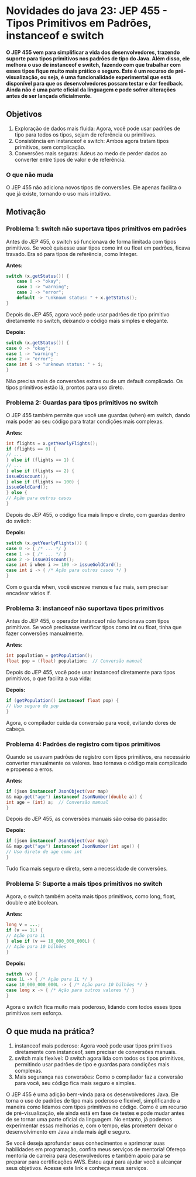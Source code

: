 # Novidades do java 23: JEP 455 - Tipos Primitivos em Padrões, instanceof e switch

#### O JEP 455 vem para simplificar a vida dos desenvolvedores, trazendo suporte para tipos primitivos nos padrões de tipo do Java. Além disso, ele melhora o uso de instanceof e switch, fazendo com que trabalhar com esses tipos fique muito mais prático e seguro. Este é um recurso de pré-visualização, ou seja, é uma funcionalidade experimental que está disponível para que os desenvolvedores possam testar e dar feedback. Ainda não é uma parte oficial da linguagem e pode sofrer alterações antes de ser lançada oficialmente.

## Objetivos
1. Exploração de dados mais fluida: Agora, você pode usar padrões de tipo para todos os tipos, sejam de referência ou primitivos.
2. Consistência em instanceof e switch: Ambos agora tratam tipos primitivos, sem complicação.
3. Conversões mais seguras: Adeus ao medo de perder dados ao converter entre tipos de valor e de referência.

### O que não muda
O JEP 455 não adiciona novos tipos de conversões. Ele apenas facilita o que já existe, tornando o uso mais intuitivo.

## Motivação
### Problema 1: switch não suportava tipos primitivos em padrões

Antes do JEP 455, o switch só funcionava de forma limitada com tipos primitivos. Se você quisesse usar tipos como int ou float em padrões, ficava travado. Era só para tipos de referência, como Integer.

**Antes:**
```java
switch (x.getStatus()) {
    case 0 -> "okay";
    case 1 -> "warning";
    case 2 -> "error";
    default -> "unknown status: " + x.getStatus();
}
```
Depois do JEP 455, agora você pode usar padrões de tipo primitivo diretamente no switch, deixando o código mais simples e elegante.

**Depois:**
```java
switch (x.getStatus()) {
case 0 -> "okay";
case 1 -> "warning";
case 2 -> "error";
case int i -> "unknown status: " + i;
}
```
Não precisa mais de conversões extras ou de um default complicado. Os tipos primitivos estão lá, prontos para uso direto.

### Problema 2: Guardas para tipos primitivos no switch
O JEP 455 também permite que você use guardas (when) em switch, dando mais poder ao seu código para tratar condições mais complexas.

**Antes:**
```java
int flights = x.getYearlyFlights();
if (flights == 0) {
// ...
} else if (flights == 1) {
// ...
} else if (flights == 2) {
issueDiscount();
} else if (flights >= 100) {
issueGoldCard();
} else {
// Ação para outros casos
}
```
Depois do JEP 455, o código fica mais limpo e direto, com guardas dentro do switch:

**Depois:**
```java
switch (x.getYearlyFlights()) {
case 0 -> { /* ... */ }
case 1 -> { /* ... */ }
case 2 -> issueDiscount();
case int i when i >= 100 -> issueGoldCard();
case int i -> { /* Ação para outros casos */ }
}
```
Com o guarda when, você escreve menos e faz mais, sem precisar encadear vários if.

### Problema 3: instanceof não suportava tipos primitivos
Antes do JEP 455, o operador instanceof não funcionava com tipos primitivos. Se você precisasse verificar tipos como int ou float, tinha que fazer conversões manualmente.

**Antes:**
```java
int population = getPopulation();
float pop = (float) population;  // Conversão manual
```
Depois do JEP 455, você pode usar instanceof diretamente para tipos primitivos, o que facilita a sua vida:

**Depois:**
```java
if (getPopulation() instanceof float pop) {
// Uso seguro de pop
}
```
Agora, o compilador cuida da conversão para você, evitando dores de cabeça.

### Problema 4: Padrões de registro com tipos primitivos
Quando se usavam padrões de registro com tipos primitivos, era necessário converter manualmente os valores. Isso tornava o código mais complicado e propenso a erros.

**Antes:**
```java
if (json instanceof JsonObject(var map)
&& map.get("age") instanceof JsonNumber(double a)) {
int age = (int) a;  // Conversão manual
}
```
Depois do JEP 455, as conversões manuais são coisa do passado:

**Depois:**
```java
if (json instanceof JsonObject(var map)
&& map.get("age") instanceof JsonNumber(int age)) {
// Uso direto de age como int
}
```
Tudo fica mais seguro e direto, sem a necessidade de conversões.

### Problema 5: Suporte a mais tipos primitivos no switch
Agora, o switch também aceita mais tipos primitivos, como long, float, double e até boolean.

**Antes:**
```java
long v = ...;
if (v == 1L) {
// Ação para 1L
} else if (v == 10_000_000_000L) {
// Ação para 10 bilhões
}
```
**Depois:**
```java
switch (v) {
case 1L -> { /* Ação para 1L */ }
case 10_000_000_000L -> { /* Ação para 10 bilhões */ }
case long x -> { /* Ação para outros valores */ }
}
```
Agora o switch fica muito mais poderoso, lidando com todos esses tipos primitivos sem esforço.

## O que muda na prática?
1. instanceof mais poderoso: Agora você pode usar tipos primitivos diretamente com instanceof, sem precisar de conversões manuais.
2. switch mais flexível: O switch agora lida com todos os tipos primitivos, permitindo usar padrões de tipo e guardas para condições mais complexas.
3. Mais segurança nas conversões: Como o compilador faz a conversão para você, seu código fica mais seguro e simples.

O JEP 455 é uma adição bem-vinda para os desenvolvedores Java. Ele torna o uso de padrões de tipo mais poderoso e flexível, simplificando a maneira como lidamos com tipos primitivos no código. Como é um recurso de pré-visualização, ele ainda está em fase de testes e pode mudar antes de se tornar uma parte oficial da linguagem. No entanto, já podemos experimentar essas melhorias e, com o tempo, elas prometem deixar o desenvolvimento em Java ainda mais ágil e seguro.

Se você deseja aprofundar seus conhecimentos e aprimorar suas habilidades em programação, confira meus serviços de mentoria! Ofereço mentoria de carreira para desenvolvedores e também apoio para se preparar para certificações AWS. Estou aqui para ajudar você a alcançar seus objetivos. Acesse este link e conheça meus serviços.